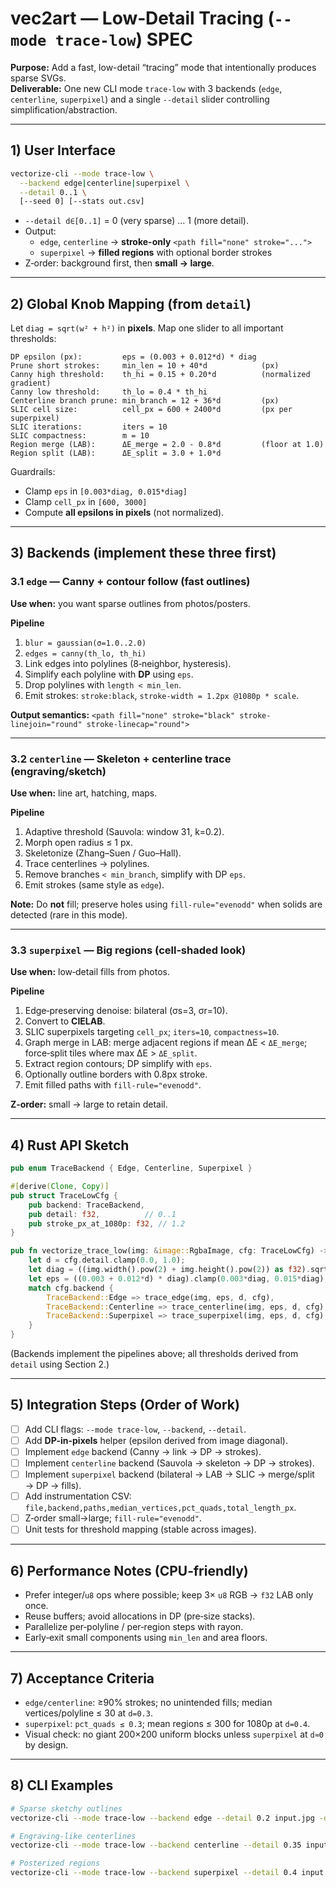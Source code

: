 # vec2art — **Low‑Detail Tracing** (`--mode trace-low`) SPEC

**Purpose:** Add a fast, low-detail “tracing” mode that intentionally produces sparse SVGs.  
**Deliverable:** One new CLI mode `trace-low` with 3 backends (`edge`, `centerline`, `superpixel`) and a single `--detail` slider controlling simplification/abstraction.

---

## 1) User Interface

```bash
vectorize-cli --mode trace-low \
  --backend edge|centerline|superpixel \
  --detail 0..1 \
  [--seed 0] [--stats out.csv]
```

- `--detail d∈[0..1]` = 0 (very sparse) … 1 (more detail).  
- Output:
  - `edge`, `centerline` → **stroke-only** `<path fill="none" stroke="...">`
  - `superpixel` → **filled regions** with optional border strokes
- Z‑order: background first, then **small → large**.

---

## 2) Global Knob Mapping (from `detail`)

Let `diag = sqrt(w² + h²)` in **pixels**. Map one slider to all important thresholds:

```text
DP epsilon (px):         eps = (0.003 + 0.012*d) * diag
Prune short strokes:     min_len = 10 + 40*d            (px)
Canny high threshold:    th_hi = 0.15 + 0.20*d          (normalized gradient)
Canny low threshold:     th_lo = 0.4 * th_hi
Centerline branch prune: min_branch = 12 + 36*d         (px)
SLIC cell size:          cell_px = 600 + 2400*d         (px per superpixel)
SLIC iterations:         iters = 10
SLIC compactness:        m = 10
Region merge (LAB):      ΔE_merge = 2.0 - 0.8*d         (floor at 1.0)
Region split (LAB):      ΔE_split = 3.0 + 1.0*d
```

Guardrails:
- Clamp `eps` in `[0.003*diag, 0.015*diag]`
- Clamp `cell_px` in `[600, 3000]`
- Compute **all epsilons in pixels** (not normalized).

---

## 3) Backends (implement these three first)

### 3.1 `edge` — Canny + contour follow (fast outlines)
**Use when:** you want sparse outlines from photos/posters.

**Pipeline**
1. `blur = gaussian(σ=1.0..2.0)`  
2. `edges = canny(th_lo, th_hi)`  
3. Link edges into polylines (8‑neighbor, hysteresis).  
4. Simplify each polyline with **DP** using `eps`.  
5. Drop polylines with `length < min_len`.  
6. Emit strokes: `stroke:black`, `stroke-width = 1.2px @1080p * scale`.

**Output semantics:** `<path fill="none" stroke="black" stroke-linejoin="round" stroke-linecap="round">`

---

### 3.2 `centerline` — Skeleton + centerline trace (engraving/sketch)
**Use when:** line art, hatching, maps.

**Pipeline**
1. Adaptive threshold (Sauvola: window 31, k=0.2).  
2. Morph open radius ≤ 1 px.  
3. Skeletonize (Zhang–Suen / Guo–Hall).  
4. Trace centerlines → polylines.  
5. Remove branches `< min_branch`, simplify with DP `eps`.  
6. Emit strokes (same style as `edge`).

**Note:** Do **not** fill; preserve holes using `fill-rule="evenodd"` when solids are detected (rare in this mode).

---

### 3.3 `superpixel` — Big regions (cell‑shaded look)
**Use when:** low‑detail fills from photos.

**Pipeline**
1. Edge‑preserving denoise: bilateral (σs=3, σr=10).  
2. Convert to **CIELAB**.  
3. SLIC superpixels targeting `cell_px`; `iters=10`, `compactness=10`.  
4. Graph merge in LAB: merge adjacent regions if mean ΔE < `ΔE_merge`; force‑split tiles where max ΔE > `ΔE_split`.  
5. Extract region contours; DP simplify with `eps`.  
6. Optionally outline borders with 0.8px stroke.  
7. Emit filled paths with `fill-rule="evenodd"`.

**Z‑order:** small → large to retain detail.

---

## 4) Rust API Sketch

```rust
pub enum TraceBackend { Edge, Centerline, Superpixel }

#[derive(Clone, Copy)]
pub struct TraceLowCfg {
    pub backend: TraceBackend,
    pub detail: f32,          // 0..1
    pub stroke_px_at_1080p: f32, // 1.2
}

pub fn vectorize_trace_low(img: &image::RgbaImage, cfg: TraceLowCfg) -> SvgDoc {
    let d = cfg.detail.clamp(0.0, 1.0);
    let diag = ((img.width().pow(2) + img.height().pow(2)) as f32).sqrt();
    let eps = ((0.003 + 0.012*d) * diag).clamp(0.003*diag, 0.015*diag);
    match cfg.backend {
        TraceBackend::Edge => trace_edge(img, eps, d, cfg),
        TraceBackend::Centerline => trace_centerline(img, eps, d, cfg),
        TraceBackend::Superpixel => trace_superpixel(img, eps, d, cfg),
    }
}
```

(Backends implement the pipelines above; all thresholds derived from `detail` using Section 2.)

---

## 5) Integration Steps (Order of Work)

- [ ] Add CLI flags: `--mode trace-low`, `--backend`, `--detail`.  
- [ ] Add **DP-in-pixels** helper (epsilon derived from image diagonal).  
- [ ] Implement `edge` backend (Canny → link → DP → strokes).  
- [ ] Implement `centerline` backend (Sauvola → skeleton → DP → strokes).  
- [ ] Implement `superpixel` backend (bilateral → LAB → SLIC → merge/split → DP → fills).  
- [ ] Add instrumentation CSV: `file,backend,paths,median_vertices,pct_quads,total_length_px`.  
- [ ] Z‑order small→large; `fill-rule="evenodd"`.  
- [ ] Unit tests for threshold mapping (stable across images).

---

## 6) Performance Notes (CPU‑friendly)

- Prefer integer/`u8` ops where possible; keep 3× `u8` RGB → `f32` LAB only once.  
- Reuse buffers; avoid allocations in DP (pre‑size stacks).  
- Parallelize per‑polyline / per‑region steps with rayon.  
- Early‑exit small components using `min_len` and area floors.

---

## 7) Acceptance Criteria

- `edge/centerline`: ≥90% strokes; no unintended fills; median vertices/polyline ≤ 30 at `d=0.3`.  
- `superpixel`: `pct_quads ≤ 0.3`; mean regions ≤ 300 for 1080p at `d=0.4`.  
- Visual check: no giant 200×200 uniform blocks unless `superpixel` at `d≈0` by design.

---

## 8) CLI Examples

```bash
# Sparse sketchy outlines
vectorize-cli --mode trace-low --backend edge --detail 0.2 input.jpg -o out.svg

# Engraving-like centerlines
vectorize-cli --mode trace-low --backend centerline --detail 0.35 input.png -o out.svg

# Posterized regions
vectorize-cli --mode trace-low --backend superpixel --detail 0.4 input.jpg -o out.svg
```

